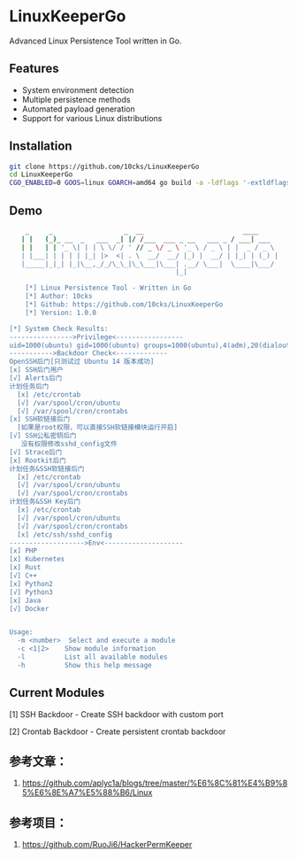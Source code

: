 # LinuxKeeperGo

Advanced Linux Persistence Tool written in Go.

## Features

- System environment detection
- Multiple persistence methods
- Automated payload generation
- Support for various Linux distributions

## Installation

```bash
git clone https://github.com/10cks/LinuxKeeperGo
cd LinuxKeeperGo
CGO_ENABLED=0 GOOS=linux GOARCH=amd64 go build -a -ldflags '-extldflags "-static"' -o LinuxKeeperGo ./cmd/main.go
```

## Demo

```bash
    _     _                  _  __                         ____
   | |   (_)_ __  _   ___  _| |/ /___  ___ _ __   ___ _ / ___| ___
   | |   | | '_ \| | | \ \/ / ' // _ \/ _ \ '_ \ / _ \ | |  _ / _ \
   | |___| | | | | |_| |>  <| . \  __/  __/ |_) |  __/ | |_| | (_) |
   |_____|_|_| |_|\__,_/_/\_\_|\_\___|\___| .__/ \___|  \____|\___/
                                          |_|

    [*] Linux Persistence Tool - Written in Go
    [*] Author: 10cks
    [*] Github: https://github.com/10cks/LinuxKeeperGo
    [*] Version: 1.0.0

[*] System Check Results:
---------------->Privilege<-----------------
uid=1000(ubuntu) gid=1000(ubuntu) groups=1000(ubuntu),4(adm),20(dialout),24(cdrom),25(floppy),27(sudo),29(audio),30(dip),44(video),46(plugdev),116(netdev),1001(docker)
----------->Backdoor Check<-------------
OpenSSH后门[只测试过 Ubuntu 14 版本成功]
[x] SSH后门用户
[√] Alerts后门
计划任务后门
  [x] /etc/crontab
  [√] /var/spool/cron/ubuntu
  [√] /var/spool/cron/crontabs
[x] SSH软链接后门
  [如果是root权限，可以直接SSH软链接模块运行开启]
[√] SSH公私密钥后门
   没有权限修改sshd_config文件
[√] Strace后门
[x] Rootkit后门
计划任务&SSH软链接后门
  [x] /etc/crontab
  [√] /var/spool/cron/ubuntu
  [√] /var/spool/cron/crontabs
计划任务&SSH Key后门
  [x] /etc/crontab
  [√] /var/spool/cron/ubuntu
  [√] /var/spool/cron/crontabs
  [x] /etc/ssh/sshd_config
------------------->Env<--------------------
[x] PHP
[x] Kubernetes
[x] Rust
[√] C++
[x] Python2
[√] Python3
[x] Java
[√] Docker


Usage:
  -m <number>  Select and execute a module
  -c <1|2>    Show module information
  -l          List all available modules
  -h          Show this help message
```

## Current Modules

[1] SSH Backdoor - Create SSH backdoor with custom port

[2] Crontab Backdoor - Create persistent crontab backdoor


## 参考文章：

1. https://github.com/aplyc1a/blogs/tree/master/%E6%8C%81%E4%B9%85%E6%8E%A7%E5%88%B6/Linux

## 参考项目：

1. https://github.com/RuoJi6/HackerPermKeeper